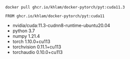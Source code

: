 `docker pull ghcr.io/khlam/docker-pytorch/pyt:cuda11.3`

`FROM ghcr.io/khlam/docker-pytorch/pyt:cuda11`

- nvidia/cuda:11.3-cudnn8-runtime-ubuntu20.04
- python 3.7
- numpy 1.21.4
- torch 1.10.0+cu113
- torchvision 0.11.1+cu113
- torchaudio 0.10.0+cu113